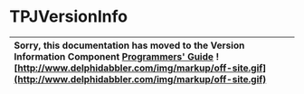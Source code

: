 <a href='Hidden comment: 
$Rev$
$Date$
'></a>

# TPJVersionInfo #

| Sorry, this documentation has moved to the Version Information Component **[Programmers' Guide](http://wiki.delphidabbler.com/index.php/Docs/TPJVersionInfo)** ![http://www.delphidabbler.com/img/markup/off-site.gif](http://www.delphidabbler.com/img/markup/off-site.gif) |
|:-----------------------------------------------------------------------------------------------------------------------------------------------------------------------------------------------------------------------------------------------------------------------------|